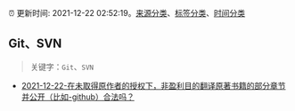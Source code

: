 :alarm_clock: 更新时间: 2021-12-22 02:52:19。[来源分类](../README.md)、[标签分类](../TAGS.md)、[时间分类](../TIMELINE.md)

## Git、SVN


> 关键字：`Git`、`SVN`



- [2021-12-22-在未取得原作者的授权下，非盈利目的翻译原著书籍的部分章节并公开（比如-github）合法吗？](https://www.v2ex.com/t/823656) 